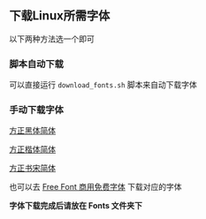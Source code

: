 <!--
 *  =======================================================================
 *  ·······································································
 *  ·······································································
 *  ····Y88b···d88P················888b·····d888·d8b·······················
 *  ·····Y88b·d88P·················8888b···d8888·Y8P·······················
 *  ······Y88o88P··················88888b·d88888···························
 *  ·······Y888P··8888b···88888b···888Y88888P888·888·88888b·····d88b·······
 *  ········888······"88b·888·"88b·888·Y888P·888·888·888·"88b·d88P"88b·····
 *  ········888···d888888·888··888·888··Y8P··888·888·888··888·888··888·····
 *  ········888··888··888·888··888·888···"···888·888·888··888·Y88b·888·····
 *  ········888··"Y888888·888··888·888·······888·888·888··888··"Y88888·····
 *  ·······························································888·····
 *  ··························································Y8b·d88P·····
 *  ···························································"Y88P"······
 *  ·······································································
 *  =======================================================================
 * 
 *  -----------------------------------------------------------------------
 * Author       : 焱铭
 * Date         : 2025-01-13 22:46:40 +0800
 * LastEditTime : 2025-01-14 13:40:24 +0800
 * Github       : https://github.com/YanMing-lxb/
 * FilePath     : /GUET_Thesis_LaTeX/Fonts/Fonts link.md
 * Description  : 
 *  -----------------------------------------------------------------------
 -->

## 下载Linux所需字体
以下两种方法选一个即可

### 脚本自动下载
可以直接运行 `download_fonts.sh` 脚本来自动下载字体

### 手动下载字体

[方正黑体简体](https://cdn.jsdelivr.net/gh/jaywcjlove/free-font@main/docs/fonts/%E6%96%B9%E6%AD%A3%E5%AD%97%E4%BD%93%E7%B3%BB%E5%88%97/%E6%96%B9%E6%AD%A3%E9%BB%91%E4%BD%93%E7%AE%80%E4%BD%93.ttf)

[方正楷体简体](https://cdn.jsdelivr.net/gh/jaywcjlove/free-font@main/docs/fonts/%E6%96%B9%E6%AD%A3%E5%AD%97%E4%BD%93%E7%B3%BB%E5%88%97/%E6%96%B9%E6%AD%A3%E6%A5%B7%E4%BD%93%E7%AE%80%E4%BD%93.ttf)

[方正书宋简体](https://cdn.jsdelivr.net/gh/jaywcjlove/free-font@main/docs/fonts/%E6%96%B9%E6%AD%A3%E5%AD%97%E4%BD%93%E7%B3%BB%E5%88%97/%E6%96%B9%E6%AD%A3%E4%B9%A6%E5%AE%8B%E7%AE%80%E4%BD%93.ttf)

也可以去 [Free Font 商用免费字体](https://wangchujiang.com/free-font/handwriting.html) 下载对应的字体

**字体下载完成后请放在 Fonts 文件夹下**